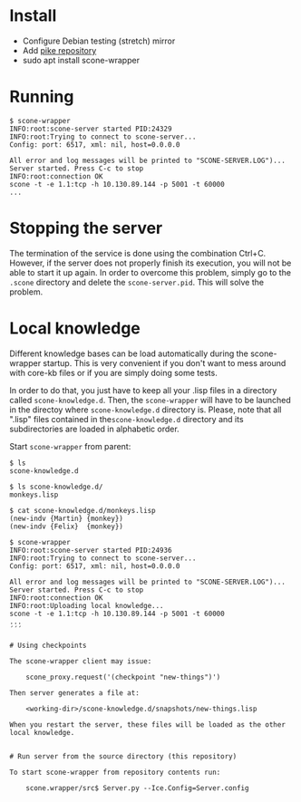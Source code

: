 # Install

* Configure Debian testing (stretch) mirror
* Add [pike repository](http://pike.esi.uclm.es/)
* sudo apt install scone-wrapper


# Running

```
$ scone-wrapper
INFO:root:scone-server started PID:24329
INFO:root:Trying to connect to scone-server...
Config: port: 6517, xml: nil, host=0.0.0.0

All error and log messages will be printed to "SCONE-SERVER.LOG")...
Server started. Press C-c to stop
INFO:root:connection OK
scone -t -e 1.1:tcp -h 10.130.89.144 -p 5001 -t 60000
...
```  
    
# Stopping the server

The termination of the service is done using the combination Ctrl+C. However, if the server does not properly finish its execution, you will not be able to start it up again. In order to overcome this problem, simply go to the `.scone` directory and delete the `scone-server.pid`. This will solve the problem.

# Local knowledge

Different knowledge bases can be load automatically during the scone-wrapper startup. This is very convenient if you don't want to mess around with core-kb files or if you are simply doing some tests. 

In order to do that, you just have to keep all your .lisp files in a directory called `scone-knowledge.d`. Then, the `scone-wrapper` will have to be launched in the directoy where `scone-knowledge.d` directory is. Please, note that all ".lisp" files contained in the`scone-knowledge.d` directory and its subdirectories are loaded in alphabetic order.

Start `scone-wrapper` from parent:

```
$ ls
scone-knowledge.d

$ ls scone-knowledge.d/
monkeys.lisp

$ cat scone-knowledge.d/monkeys.lisp
(new-indv {Martin} {monkey})
(new-indv {Felix}  {monkey})

$ scone-wrapper
INFO:root:scone-server started PID:24936
INFO:root:Trying to connect to scone-server...
Config: port: 6517, xml: nil, host=0.0.0.0

All error and log messages will be printed to "SCONE-SERVER.LOG")...
Server started. Press C-c to stop
INFO:root:connection OK
INFO:root:Uploading local knowledge...
scone -t -e 1.1:tcp -h 10.130.89.144 -p 5001 -t 60000
...
´´´

# Using checkpoints

The scone-wrapper client may issue:

    scone_proxy.request('(checkpoint "new-things")')

Then server generates a file at:

    <working-dir>/scone-knowledge.d/snapshots/new-things.lisp

When you restart the server, these files will be loaded as the other local knowledge.


# Run server from the source directory (this repository)

To start scone-wrapper from repository contents run:

    scone.wrapper/src$ Server.py --Ice.Config=Server.config